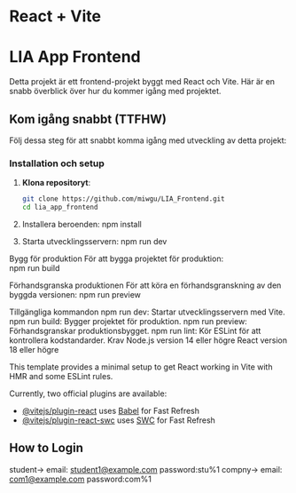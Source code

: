 # React + Vite

# LIA App Frontend

Detta projekt är ett frontend-projekt byggt med React och Vite. Här är en snabb överblick över hur du kommer igång med projektet.

## Kom igång snabbt (TTFHW)

Följ dessa steg för att snabbt komma igång med utveckling av detta projekt:

### Installation och setup

1. **Klona repositoryt**:
   ```bash
   git clone https://github.com/miwgu/LIA_Frontend.git
   cd lia_app_frontend

2. Installera beroenden:
   npm install

3. Starta utvecklingsservern:
   npm run dev


Bygg för produktion
För att bygga projektet för produktion:   
npm run build

Förhandsgranska produktionen
För att köra en förhandsgranskning av den byggda versionen:
npm run preview


Tillgängliga kommandon
npm run dev: Startar utvecklingsservern med Vite.
npm run build: Bygger projektet för produktion.
npm run preview: Förhandsgranskar produktionsbygget.
npm run lint: Kör ESLint för att kontrollera kodstandarder.
Krav
Node.js version 14 eller högre
React version 18 eller högre


This template provides a minimal setup to get React working in Vite with HMR and some ESLint rules.

Currently, two official plugins are available:

- [@vitejs/plugin-react](https://github.com/vitejs/vite-plugin-react/blob/main/packages/plugin-react/README.md) uses [Babel](https://babeljs.io/) for Fast Refresh
- [@vitejs/plugin-react-swc](https://github.com/vitejs/vite-plugin-react-swc) uses [SWC](https://swc.rs/) for Fast Refresh

## How to Login

student-> 
email: student1@example.com password:stu%1
compny->
email: com1@example.com password:com%1   

